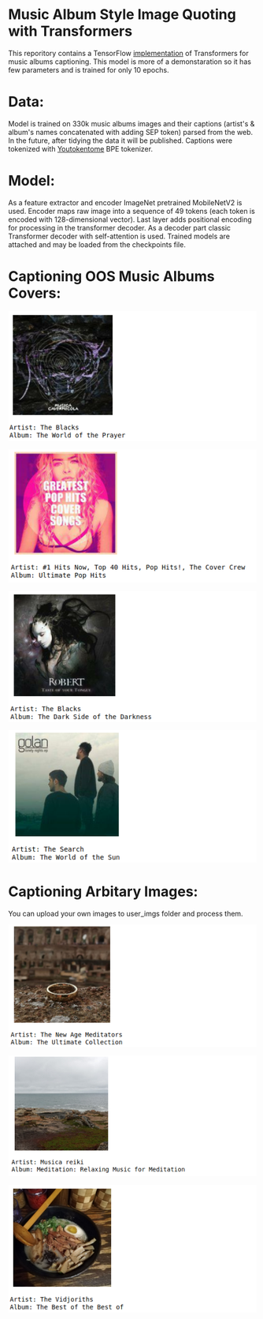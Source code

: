 # Music Album Style Image Quoting with Transformers

This reporitory contains a TensorFlow [implementation](https://github.com/nslyubaykin/music_album_captioning/blob/master/albums_quoting.ipynb) of Transformers for music albums captioning. This model is more of a demonstaration so it has few parameters and is trained for only 10 epochs. 

# Data:

Model is trained on 330k music albums images and their captions (artist's & album's names concatenated with adding SEP token) parsed from the web. In the future, after tidying the data it will be published. Captions were tokenized with [Youtokentome](https://github.com/VKCOM/YouTokenToMe) BPE tokenizer.

# Model:

As a feature extractor and encoder ImageNet pretrained MobileNetV2 is used. Encoder maps raw image into a sequence of 49 tokens (each token is encoded with 128-dimensional vector). Last layer adds positional encoding for processing in the transformer decoder. As a decoder part classic Transformer decoder with self-attention is used. Trained models are attached and may be loaded from the checkpoints file.

# Captioning OOS Music Albums Covers:

![Album 1](https://github.com/nslyubaykin/music_album_captioning/blob/master/sample_imgs/alb1.png)

![Album 2](https://github.com/nslyubaykin/music_album_captioning/blob/master/sample_imgs/alb2.png)

![Album 3](https://github.com/nslyubaykin/music_album_captioning/blob/master/sample_imgs/alb3.png)

![Album 4](https://github.com/nslyubaykin/music_album_captioning/blob/master/sample_imgs/alb4.png)

# Captioning Arbitary Images:

You can upload your own images to user_imgs folder and process them.

![User Image 1](https://github.com/nslyubaykin/music_album_captioning/blob/master/sample_imgs/uimg1.png)

![User Image 2](https://github.com/nslyubaykin/music_album_captioning/blob/master/sample_imgs/uimg2.png)

![User Image 3](https://github.com/nslyubaykin/music_album_captioning/blob/master/sample_imgs/uimg3.png)
